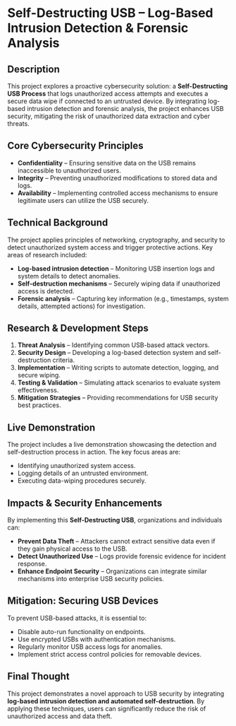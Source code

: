 # Self-Destructing USB – Log-Based Intrusion Detection & Forensic Analysis  

## Description  

This project explores a proactive cybersecurity solution: a **Self-Destructing USB Process** that logs unauthorized access attempts and executes a secure data wipe if connected to an untrusted device. By integrating log-based intrusion detection and forensic analysis, the project enhances USB security, mitigating the risk of unauthorized data extraction and cyber threats.  

## Core Cybersecurity Principles  

- **Confidentiality** – Ensuring sensitive data on the USB remains inaccessible to unauthorized users.  
- **Integrity** – Preventing unauthorized modifications to stored data and logs.  
- **Availability** – Implementing controlled access mechanisms to ensure legitimate users can utilize the USB securely.  

## Technical Background  

The project applies principles of networking, cryptography, and security to detect unauthorized system access and trigger protective actions. Key areas of research included:  

- **Log-based intrusion detection** – Monitoring USB insertion logs and system details to detect anomalies.  
- **Self-destruction mechanisms** – Securely wiping data if unauthorized access is detected.  
- **Forensic analysis** – Capturing key information (e.g., timestamps, system details, attempted actions) for investigation.  

## Research & Development Steps  

1. **Threat Analysis** – Identifying common USB-based attack vectors.  
2. **Security Design** – Developing a log-based detection system and self-destruction criteria.  
3. **Implementation** – Writing scripts to automate detection, logging, and secure wiping.  
4. **Testing & Validation** – Simulating attack scenarios to evaluate system effectiveness.  
5. **Mitigation Strategies** – Providing recommendations for USB security best practices.  

## Live Demonstration  

The project includes a live demonstration showcasing the detection and self-destruction process in action. The key focus areas are:  

- Identifying unauthorized system access.  
- Logging details of an untrusted environment.  
- Executing data-wiping procedures securely.  

## Impacts & Security Enhancements  

By implementing this **Self-Destructing USB**, organizations and individuals can:  

- **Prevent Data Theft** – Attackers cannot extract sensitive data even if they gain physical access to the USB.  
- **Detect Unauthorized Use** – Logs provide forensic evidence for incident response.  
- **Enhance Endpoint Security** – Organizations can integrate similar mechanisms into enterprise USB security policies.  

## Mitigation: Securing USB Devices  

To prevent USB-based attacks, it is essential to:  

- Disable auto-run functionality on endpoints.  
- Use encrypted USBs with authentication mechanisms.  
- Regularly monitor USB access logs for anomalies.  
- Implement strict access control policies for removable devices.  

## Final Thought  

This project demonstrates a novel approach to USB security by integrating **log-based intrusion detection and automated self-destruction**. By applying these techniques, users can significantly reduce the risk of unauthorized access and data theft.  
